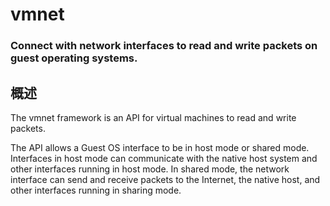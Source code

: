 # vmnet
### Connect with network interfaces to read and write packets on guest operating systems.
## 概述
The vmnet framework is an API for virtual machines to read and write packets.

The API allows a Guest OS interface to be in host mode or shared mode. Interfaces in host mode can communicate with the native host system and other interfaces running in host mode. In shared mode, the network interface can send and receive packets to the Internet, the native host, and other interfaces running in sharing mode.
